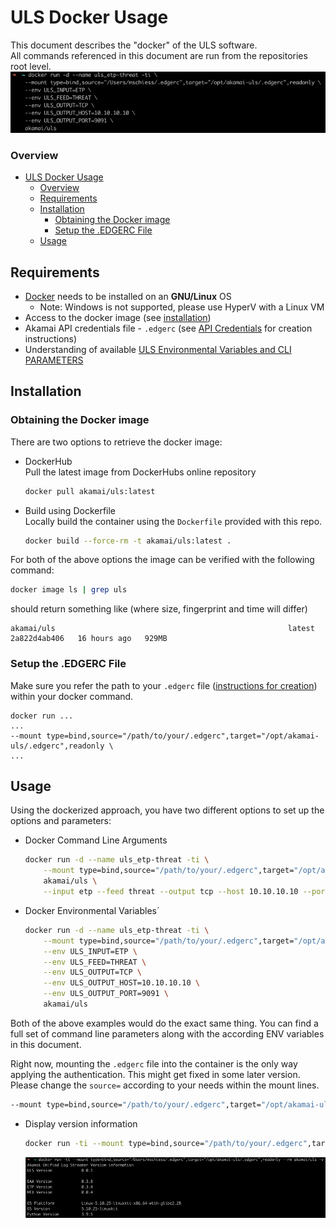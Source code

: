 # ULS Docker Usage
This document describes the "docker" of the ULS software.  
All commands referenced in this document are run from the repositories root level.  
![img.png](images/uls_docker_etp_threat_example.png)    

### Overview
- [ULS Docker Usage](#uls-docker-usage)
    - [Overview](#overview)
  - [Requirements](#requirements)
  - [Installation](#installation)
    - [Obtaining the Docker image](#obtaining-the-docker-image)
    - [Setup the .EDGERC File](#setup-the-edgerc-file)
  - [Usage](#usage)

## Requirements
- [Docker](https://www.docker.com/) needs to be installed on an **GNU/Linux** OS
  - Note: Windows is not supported, please use HyperV with a Linux VM
- Access to the docker image (see [installation](#installation))
- Akamai API credentials file - `.edgerc` (see [API Credentials](AKAMAI_API_CREDENTIALS.md) for creation instructions)
- Understanding of available [ULS Environmental Variables and CLI PARAMETERS](ARGUMENTS_ENV_VARS.md)

## Installation
### Obtaining the Docker image
There are two options to retrieve the docker image:
- DockerHub  
  Pull the latest image from DockerHubs online repository  
    ```bash
    docker pull akamai/uls:latest
    ```
- Build using Dockerfile  
  Locally build the container using the `Dockerfile` provided with this repo.
  ```bash
  docker build --force-rm -t akamai/uls:latest .
  ```
For both of the above options the image can be verified with the following command:
```bash
docker image ls | grep uls
```
should return something like (where size, fingerprint and time will differ)
```text
akamai/uls                                                    latest        2a822d4ab406   16 hours ago   929MB
```
### Setup the .EDGERC File
Make sure you refer the path to your `.edgerc` file  ([instructions for creation](AKAMAI_API_CREDENTIALS.md)) within your docker command.
```text
docker run ...
...
--mount type=bind,source="/path/to/your/.edgerc",target="/opt/akamai-uls/.edgerc",readonly \
...
```

## Usage
Using the dockerized approach, you have two different options to set up the options and parameters:

- Docker Command Line Arguments 
    ```bash 
    docker run -d --name uls_etp-threat -ti \
        --mount type=bind,source="/path/to/your/.edgerc",target="/opt/akamai-uls/.edgerc",readonly \
        akamai/uls \
        --input etp --feed threat --output tcp --host 10.10.10.10 --port 9091
    ```

- Docker Environmental Variables´
    ```bash 
    docker run -d --name uls_etp-threat -ti \
        --mount type=bind,source="/path/to/your/.edgerc",target="/opt/akamai-uls/.edgerc",readonly \
        --env ULS_INPUT=ETP \
        --env ULS_FEED=THREAT \
        --env ULS_OUTPUT=TCP \
        --env ULS_OUTPUT_HOST=10.10.10.10 \
        --env ULS_OUTPUT_PORT=9091 \
        akamai/uls
    ```
  
Both of the above examples would do the exact same thing.
You can find a full set of command line parameters along with the according ENV variables in this document.

Right now, mounting the `.edgerc` file into the container is the only way applying the authentication. This might get fixed in some later version.  
Please change the `source=` according to your needs within the mount lines.
```bash
--mount type=bind,source="/path/to/your/.edgerc",target="/opt/akamai-uls/.edgerc",readonly
```

- Display version information
  ```bash
  docker run -ti --mount type=bind,source="/path/to/your/.edgerc",target="/opt/akamai-uls/.edgerc",readonly --rm akamai/uls -v
  ```
  ![img.png](images/uls_docker_version_example.png)